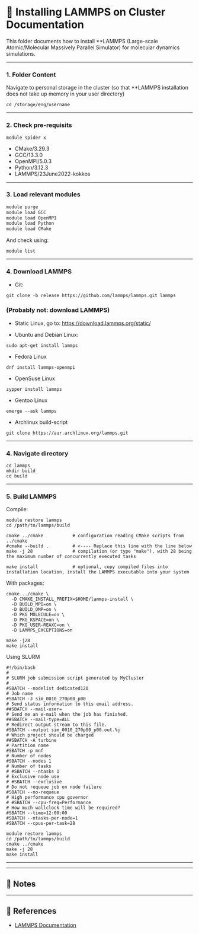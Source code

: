 # 🧪 Installing LAMMPS on Cluster Documentation

This folder documents how to install **LAMMPS (Large-scale Atomic/Molecular Massively Parallel Simulator) for molecular dynamics simulations.

---

### 1. Folder Content

Navigate to personal storage in the cluster (so that **LAMMPS installation does not take up memory in your user directory)

```
cd /storage/eng/username
```

---

### 2. Check pre-requisits

```
module spider x

```

- CMake/3.29.3
- GCC/13.3.0
- OpenMPI/5.0.3
- Python/3.12.3
- LAMMPS/23June2022-kokkos

---
### 3. Load relevant modules

```bash
module purge
module load GCC
module load OpenMPI
module load Python
module load CMake
```

And check using:

```
module list
```

---

### 4. Download LAMMPS

- Git:

```
git clone -b release https://github.com/lammps/lammps.git lammps
```

### (Probably not: download LAMMPS)

- Static Linux, go to: https://download.lammps.org/static/

- Ubuntu and Debian Linux:
```
sudo apt-get install lammps
```

- Fedora Linux
```
dnf install lammps-openmpi
```

- OpenSuse Linux
```
zypper install lammps
```

- Gentoo Linux
```
emerge --ask lammps
```

- Archlinux build-script
```
git clone https://aur.archlinux.org/lammps.git
```

---

### 4. Navigate directory

```
cd lammps
mkdir build
cd build
```
---

### 5. Build LAMMPS

Compile: 

```
module restore lammps
cd /path/to/lammps/build

cmake ../cmake           # configuration reading CMake scripts from ../cmake
#cmake --build .         # <---- Replace this line with the line below
make -j 28               # compilation (or type "make"), with 28 being the maximum number of concurrently executed tasks

make install             # optional, copy compiled files into installation location, install the LAMMPS executable into your system

```


With packages:
```
cmake ../cmake \
  -D CMAKE_INSTALL_PREFIX=$HOME/lammps-install \
  -D BUILD_MPI=on \
  -D BUILD_OMP=on \
  -D PKG_MOLECULE=on \
  -D PKG_KSPACE=on \
  -D PKG_USER-REAXC=on \
  -D LAMMPS_EXCEPTIONS=on

make -j28
make install
```

Using SLURM

```
#!/bin/bash
#
# SLURM job submission script generated by MyCluster
#
#SBATCH --nodelist dedicated120
# Job name
#SBATCH -J sim_0010_270p00_p00
# Send status information to this email address.
##SBATCH --mail-user=
# Send me an e-mail when the job has finished.
##SBATCH --mail-type=ALL
# Redirect output stream to this file.
#SBATCH --output sim_0010_270p00_p00.out.%j
# Which project should be charged
##SBATCH -A turbine
# Partition name
#SBATCH -p mnf
# Number of nodes
#SBATCH --nodes 1
# Number of tasks
# #SBATCH --ntasks 1
# Exclusive node use
# #SBATCH --exclusive
# Do not requeue job on node failure
#SBATCH --no-requeue
# High performance cpu governor
# #SBATCH --cpu-freq=Performance
# How much wallclock time will be required?
#SBATCH --time=12:00:00
#SBATCH --ntasks-per-node=1
#SBATCH --cpus-per-task=28

module restore lammps
cd /path/to/lammps/build
cmake ../cmake 
make -j 28
make install

```

---



---


## 🧠 Notes

---

## 🔗 References

- [LAMMPS Documentation](https://docs.lammps.org/)
